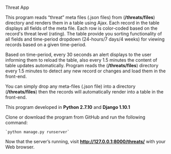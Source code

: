 Threat App

This program reads “threat” meta files (.json files) from (**/threats/files**) directory and renders them in a table using Ajax. Each record in the table displays all fields of the meta file. Each row is color-coded based on the record's threat level (rating). The table provide you sorting functionality of all fields and time-period dropdown (24-hours/7 days/4 weeks) for viewing records based on a given time-period. 

Based on time-period, every 30 seconds an alert displays to the user informing them to reload the table, also every 1.5 minutes the content of table updates automatically. Program reads the (**/threats/files**) directory every 1.5 minutes to detect any new record or changes and load them in the front-end.

You can simply drop any meta-files (.json file) into a directory (**/threats/files**) then the records will automatically render into a table in the front-end.

This program developed in **Python 2.7.10** and **Django 1.10.1**

Clone or download the program from GitHub and run the following command:

    `python manage.py runserver`

Now that the server’s running, visit **http://127.0.0.1:8000/threats/** with your Web browser.
